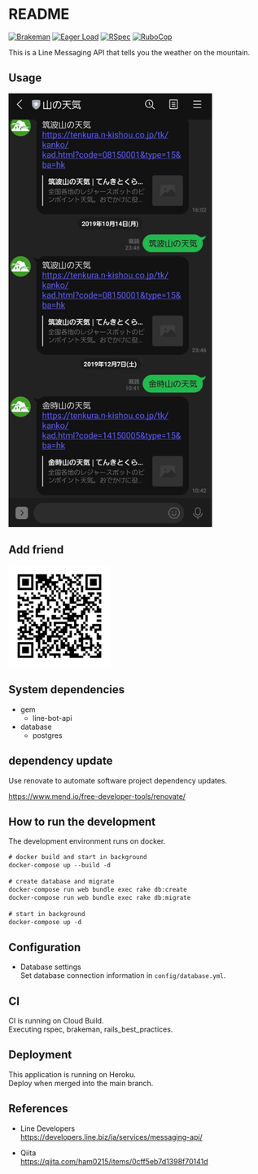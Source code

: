 # README

[![Brakeman](https://github.com/ham0215/line_message_yamanotenki/actions/workflows/brakeman.yml/badge.svg)](https://github.com/ham0215/line_message_yamanotenki/actions/workflows/brakeman.yml)
[![Eager Load](https://github.com/ham0215/line_message_yamanotenki/actions/workflows/eager_load.yml/badge.svg)](https://github.com/ham0215/line_message_yamanotenki/actions/workflows/eager_load.yml)
[![RSpec](https://github.com/ham0215/line_message_yamanotenki/actions/workflows/rspec.yml/badge.svg)](https://github.com/ham0215/line_message_yamanotenki/actions/workflows/rspec.yml)
[![RuboCop](https://github.com/ham0215/line_message_yamanotenki/actions/workflows/rubocop.yml/badge.svg)](https://github.com/ham0215/line_message_yamanotenki/actions/workflows/rubocop.yml)

This is a Line Messaging API that tells you the weather on the mountain.

## Usage

<img src="https://github.com/ham0215/line_message_yamanotenki/blob/master/yamanotenki.jpg" width=400px>

## Add friend

<img src="https://github.com/ham0215/line_message_yamanotenki/blob/master/qr.png" width="200px">

## System dependencies

- gem
  - line-bot-api
- database
  - postgres
  
## dependency update

Use renovate to automate software project dependency updates.

https://www.mend.io/free-developer-tools/renovate/

## How to run the development

The development environment runs on docker.

```
# docker build and start in background
docker-compose up --build -d

# create database and migrate
docker-compose run web bundle exec rake db:create
docker-compose run web bundle exec rake db:migrate

# start in background
docker-compose up -d
```

## Configuration

- Database settings  
  Set database connection information in `config/database.yml`.

## CI

CI is running on Cloud Build.  
Executing rspec, brakeman, rails_best_practices.

## Deployment

This application is running on Heroku.  
Deploy when merged into the main branch.

## References

- Line Developers  
  https://developers.line.biz/ja/services/messaging-api/

- Qiita  
  https://qiita.com/ham0215/items/0cff5eb7d1398f70141d
